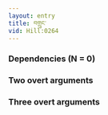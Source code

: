 ```yaml
---
layout: entry
title: བགྲུང་
vid: Hill:0264
---
```

### Dependencies (N = 0)


### Two overt arguments


### Three overt arguments
